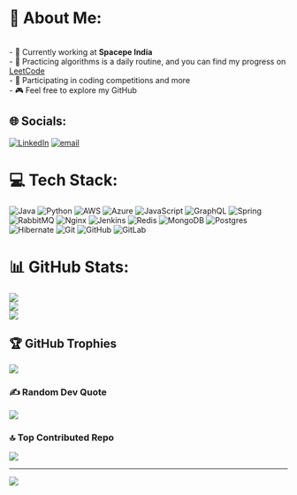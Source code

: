 # 💫 About Me:
<br>- 🚀 Currently working at **Spacepe India**<br>- 🧠 Practicing algorithms is a daily routine, and you can find my progress on [LeetCode](https://leetcode.com/mritunjaypratapsinghh/)<br>- 🏃 Participating in coding competitions and more<br>- 🎮 Feel free to explore my GitHub


## 🌐 Socials:
[![LinkedIn](https://img.shields.io/badge/LinkedIn-%230077B5.svg?logo=linkedin&logoColor=white)](https://linkedin.com/in/mritunjaypratapsinghh) [![email](https://img.shields.io/badge/Email-D14836?logo=gmail&logoColor=white)](mailto:mritunjaypratapsinghh@gmail.com) 

# 💻 Tech Stack:
![Java](https://img.shields.io/badge/java-%23ED8B00.svg?style=for-the-badge&logo=openjdk&logoColor=white) ![Python](https://img.shields.io/badge/python-3670A0?style=for-the-badge&logo=python&logoColor=ffdd54) ![AWS](https://img.shields.io/badge/AWS-%23FF9900.svg?style=for-the-badge&logo=amazon-aws&logoColor=white) ![Azure](https://img.shields.io/badge/azure-%230072C6.svg?style=for-the-badge&logo=microsoftazure&logoColor=white) ![JavaScript](https://img.shields.io/badge/javascript-%23323330.svg?style=for-the-badge&logo=javascript&logoColor=%23F7DF1E) ![GraphQL](https://img.shields.io/badge/-GraphQL-E10098?style=for-the-badge&logo=graphql&logoColor=white) ![Spring](https://img.shields.io/badge/spring-%236DB33F.svg?style=for-the-badge&logo=spring&logoColor=white) ![RabbitMQ](https://img.shields.io/badge/rabbitmq-FF6600?style=for-the-badge&logo=rabbitmq&logoColor=white) ![Nginx](https://img.shields.io/badge/nginx-%23009639.svg?style=for-the-badge&logo=nginx&logoColor=white) ![Jenkins](https://img.shields.io/badge/jenkins-%232C5263.svg?style=for-the-badge&logo=jenkins&logoColor=white) ![Redis](https://img.shields.io/badge/redis-%23DD0031.svg?style=for-the-badge&logo=redis&logoColor=white) ![MongoDB](https://img.shields.io/badge/MongoDB-%234ea94b.svg?style=for-the-badge&logo=mongodb&logoColor=white) ![Postgres](https://img.shields.io/badge/postgres-%23316192.svg?style=for-the-badge&logo=postgresql&logoColor=white) ![Hibernate](https://img.shields.io/badge/Hibernate-59666C?style=for-the-badge&logo=Hibernate&logoColor=white) ![Git](https://img.shields.io/badge/git-%23F05033.svg?style=for-the-badge&logo=git&logoColor=white) ![GitHub](https://img.shields.io/badge/github-%23121011.svg?style=for-the-badge&logo=github&logoColor=white) ![GitLab](https://img.shields.io/badge/gitlab-%23181717.svg?style=for-the-badge&logo=gitlab&logoColor=white)
# 📊 GitHub Stats:
![](https://github-readme-stats.vercel.app/api?username=mritunjaypratapsinghh&theme=dark&hide_border=true&include_all_commits=true&count_private=true)<br/>
![](https://nirzak-streak-stats.vercel.app/?user=mritunjaypratapsinghh&theme=dark&hide_border=true)<br/>
![](https://github-readme-stats.vercel.app/api/top-langs/?username=mritunjaypratapsinghh&theme=dark&hide_border=true&include_all_commits=true&count_private=true&layout=compact)

## 🏆 GitHub Trophies
![](https://github-profile-trophy.vercel.app/?username=mritunjaypratapsinghh&theme=aura&no-frame=true&no-bg=false&margin-w=4)

### ✍️ Random Dev Quote
![](https://quotes-github-readme.vercel.app/api?type=horizontal&theme=gruvbox)

### 🔝 Top Contributed Repo
![](https://github-contributor-stats.vercel.app/api?username=mritunjaypratapsinghh&limit=5&theme=tokyonight&combine_all_yearly_contributions=true)

---
[![](https://visitcount.itsvg.in/api?id=mritunjaypratapsinghh&icon=0&color=0)](https://visitcount.itsvg.in)

<!-- Proudly created with GPRM ( https://gprm.itsvg.in ) -->
